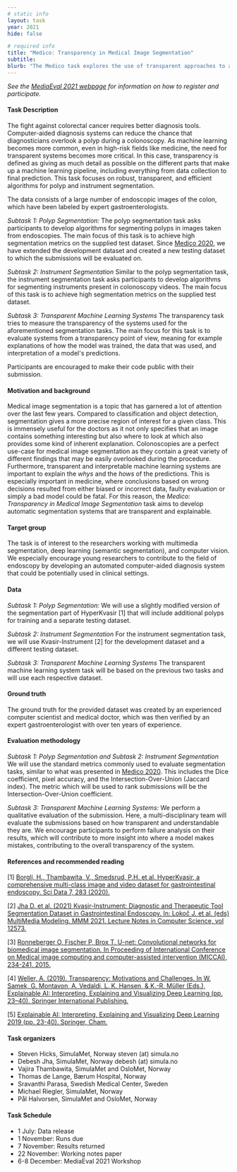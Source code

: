 ```yaml
---
# static info
layout: task
year: 2021
hide: false 

# required info
title: "Medico: Transparency in Medical Image Segmentation"
subtitle:
blurb: "The Medico task explores the use of transparent approaches to automatically segment images collected from the human colon."
---
```


<!-- # please respect the structure below-->
*See the [MediaEval 2021 webpage](https://multimediaeval.github.io/editions/2021/) for information on how to register and participate.*

#### Task Description
The fight against colorectal cancer requires better diagnosis tools. Computer-aided diagnosis systems can reduce the chance that diagnosticians overlook a polyp during a colonoscopy. As machine learning becomes more common, even in high-risk fields like medicine, the need for transparent systems becomes more critical. In this case, transparency is defined as giving as much detail as possible on the different parts that make up a machine learning pipeline, including everything from data collection to final prediction. This task focuses on robust, transparent, and efficient algorithms for polyp and instrument segmentation. 

The data consists of a large number of endoscopic images of the colon, which have been labeled by expert gastroenterologists.

*Subtask 1: Polyp Segmentation:* The polyp segmentation task asks participants to develop algorithms for segmenting polyps in images taken from endoscopies. The main focus of this task is to achieve high segmentation metrics on the supplied test dataset. Since [Medico 2020](https://multimediaeval.github.io/editions/2020/tasks/medico/), we have extended the development dataset and created a new testing dataset to which the submissions will be evaluated on.

*Subtask 2: Instrument Segmentation* Similar to the polyp segmentation task, the instrument segmentation task asks participants to develop algorithms for segmenting instruments present in colonoscopy videos. The main focus of this task is to achieve high segmentation metrics on the supplied test dataset. 

<!-- # People might get confused on the difference between transparency, explainability, and interpretibility when it comes to machine learning. Could this be made clearer?-->
*Subtask 3: Transparent Machine Learning Systems* The transparency task tries to measure the transparency of the systems used for the aforementioned segmentation tasks. The main focus for this task is to evaluate systems from a transparency point of view, meaning for example explanations of how the model was trained, the data that was used, and interpretation of a model's predictions.

Participants are encouraged to make their code public with their submission.

#### Motivation and background
Medical image segmentation is a topic that has garnered a lot of attention over the last few years. Compared to classification and object detection, segmentation gives a more precise region of interest for a given class. This is immensely useful for the doctors as it not only specifies that an image contains something interesting but also where to look at which also provides some kind of inherent explanation. Colonoscopies are a perfect use-case for medical image segmentation as they contain a great variety of different findings that may be easily overlooked during the procedure. Furthermore, transparent and interpretable machine learning systems are important to explain the *whys* and the *hows* of the predictions. This is especially important in medicine, where conclusions based on wrong decisions resulted from either biased or incorrect data, faulty evaluation or simply a bad model could be fatal. For this reason, the *Medico: Transparency in Medical Image Segmentation* task aims to develop automatic segmentation systems that are transparent and explainable.

#### Target group
The task is of interest to the researchers working with multimedia segmentation, deep learning (semantic segmentation), and computer vision. We especially encourage young researchers to contribute to the field of endoscopy by developing an automated computer-aided diagnosis system that could be potentially used in clinical settings.  

#### Data
*Subtask 1: Polyp Segmentation:* We will use a slightly modified version of the segmentation part of HyperKvasir [1] that will include additional polyps for training and a separate testing dataset. 

*Subtask 2: Instrument Segmentation* For the instrument segmentation task, we will use Kvasir-Instrument [2] for the development dataset and a different testing dataset. 

*Subtask 3: Transparent Machine Learning Systems* The transparent machine learning system task will be based on the previous two tasks and will use each respective dataset.

#### Ground truth
The ground truth for the provided dataset was created by an experienced computer scientist and medical doctor, which was then verified by an expert gastroenterologist with over ten years of experience.

#### Evaluation methodology
*Subtask 1: Polyp Segmentation and Subtask 2: Instrument Segmentation* We will use the standard metrics commonly used to evaluate segmentation tasks, similar to what was presented in [Medico 2020](https://multimediaeval.github.io/editions/2020/tasks/medico/). This includes the Dice coefficient, pixel accuracy, and the Intersection-Over-Union (Jaccard index). The metric which will be used to rank submissions will be the Intersection-Over-Union coefficient.

<!-- # Please considering adding: We also encourage participants to carry out a failure analysis of their results in order to gain insight in the mistakes that their classifiers make.-->

*Subtask 3: Transparent Machine Learning Systems:* We perform a qualitative evaluation of the submission. Here, a multi-disciplinary team will evaluate the submissions based on how transparent and understandable they are. We encourage participants to perform failure analysis on their results, which will contribute to more insight into where a model makes mistakes, contributing to the overall transparency of the system.

#### References and recommended reading
<!-- # Please use the ACM format for references https://www.acm.org/publications/authors/reference-formatting (but no DOI needed)-->
<!-- # Please add the links! The paper title should be a hyperlink leading to the paper online-->
<!-- # Adding more literature on explainability would be helpful-->
[1] [Borgli, H., Thambawita, V., Smedsrud, P.H. et al. HyperKvasir, a comprehensive multi-class image and video dataset for gastrointestinal endoscopy. Sci Data 7, 283 (2020).](https://www.nature.com/articles/s41597-020-00622-y)

[2] [Jha D. et al. (2021) Kvasir-Instrument: Diagnostic and Therapeutic Tool Segmentation Dataset in Gastrointestinal Endoscopy. In: Lokoč J. et al. (eds) MultiMedia Modeling. MMM 2021. Lecture Notes in Computer Science, vol 12573.](https://link.springer.com/chapter/10.1007/978-3-030-67835-7_19)

[3] [Ronneberger O, Fischer P, Brox T. U-net: Convolutional networks for biomedical image segmentation. In Proceeding of International Conference on Medical image computing and computer-assisted intervention (MICCAI), 234-241, 2015.](https://link.springer.com/chapter/10.1007/978-3-319-24574-4_28)

[4] [Weller, A. (2019). Transparency: Motivations and Challenges. In W. Samek, G. Montavon, A. Vedaldi, L. K. Hansen, & K.-R. Müller (Eds.), Explainable AI: Interpreting, Explaining and Visualizing Deep Learning (pp. 23–40). Springer International Publishing.](https://doi.org/10.1007/978-3-030-28954-6_2)

[5] [Explainable AI: Interpreting, Explaining and Visualizing Deep Learning 2019 (pp. 23-40). Springer, Cham.](https://link.springer.com/book/10.1007/978-3-030-28954-6)

#### Task organizers
* Steven Hicks, SimulaMet, Norway steven (at) simula.no
* Debesh Jha, SimulaMet, Norway  debesh (at) simula.no
* Vajira Thambawita, SimulaMet and OsloMet, Norway 
* Thomas de Lange, Bærum Hospital, Norway
* Sravanthi Parasa, Swedish Medical Center, Sweden
* Michael Riegler, SimulaMet, Norway  
* Pål Halvorsen, SimulaMet and OsloMet, Norway 

#### Task Schedule
* 1 July: Data release <!-- # Replace XX with your date. We suggest setting the date in June-July-->
* 1 November: Runs due <!-- # Replace XX with your date. We suggest setting enough time in order to have enough time to assess and return the results by the Results returned deadline-->
* 7 November: Results returned  <!-- Replace XX with your date. Latest possible should be 15 November-->
* 22 November: Working notes paper  <!-- Fixed. Please do not change. Exact date to be decided-->
* 6-8 December: MediaEval 2021 Workshop <!-- Fixed. Please do not change. Exact date to be decided-->
